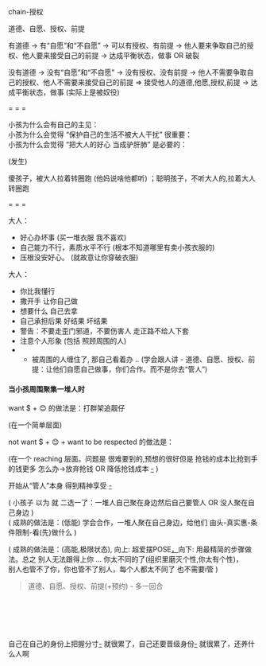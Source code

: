 
chain-授权

道德、自愿、授权、前提

有道德 -> 有“自愿”和“不自愿” -> 可以有授权、有前提 -> 他人要来争取自己的授权、他人要来接受自己的前提 -> 达成平衡状态，做事 OR 破裂

没有道德 -> 没有“自愿”和“不自愿” -> 没有授权、没有前提 -> 他人不需要争取自己的授权、他人不需要来接受自己的前提 => 接受他人的道德,他愿,授权,前提 -> 达成平衡状态，做事 (实际上是被奴役)


= = =

小孩为什么会有自己的主见：<br>
小孩为什么会觉得 “保护自己的生活不被大人干扰” 很重要：<br>
小孩为什么会觉得 “把大人的好心 当成驴肝肺” 是必要的：<br>

(发生)

傻孩子，被大人拉着转圈跑 (他妈说啥他都听) ；聪明孩子，不听大人的,拉着大人转圈跑

= = =

大人：
- 好心办坏事 (买一堆衣服 我不喜欢)
- 自己能力不行，素质水平不行 (根本不知道哪里有卖小孩衣服的)
- 压根没安好心。 (就故意让你穿破衣服)

大人：
- 你比我懂行
- 撒开手 让你自己做
- 想要什么 自己去拿
- 自己承担后果 好结果 坏结果
- 警告：不要走歪门邪道，不要伤害人 走正路不给人下套
- 注意个人形象 (包括 照顾周围的人)
- - 被周围的人缠住了, 那自己看着办 .. (学会跟人讲 - 道德、自愿、授权、前提：让他们自愿自己做事，你们合作。而不是你去“管人”)

#### 当小孩周围聚集一堆人时

want $ + 😊 的做法是：打群架追靓仔

(在一个简单层面)

not want $ + 😊 + want to be respected 的做法是：

(在一个 reaching 层面。问题是 很难要到的,预想的很好但是 抢钱的成本比抢到手的钱更多 怎么办->放弃抢钱 OR 降低抢钱成本 [-](https://github.com/7900ms/000nottheater_deserted_systemsoftware/blob/master/supplementary/term-robber/抢钱的问题.md) )

开始从“管人”本身 得到精神享受 [-](https://github.com/7900ms/000nottheater_deserted_systemlibrary/blob/master/wilder/红高粱.md)

( 小孩子 以为 就 二选一了：一堆人自己聚在身边然后自己要管人 OR 没人聚在自己身边 )<br>
( 成熟的做法是：(低能) 学会合作，一堆人聚在自己身边，给他们 由头-真实惠-条件限制-看(先)做什么 )

( 成熟的做法是：(高能,极限状态), 向上: 超爱摆POSE[，](https://github.com/7900ms/000nottheater_deserted_systemlibrary/blob/master/supplementary/tram-window.md#有“这副好身躯-赋予其意义”的)向下: 用最精简的步骤做法。总之 别人无法跟得上你 ... 你太不同的了(组织里磨灭个性,你太有个性)，<br>别人也管不了你，你也管不了别人，每个人都太不同了 也不需要i管 )


> 道德、自愿、授权、前提(+预约) - 多一回合

<br><br><br><br>

自己在自己的身份上把握分寸[-](https://github.com/7900ms/000nottheater_deserted_systemlibrary/blob/master/supplementary/week-情商即分寸-把握分寸是自己的事.md) 就很累了，自己还要晋级身份[-](https://github.com/7900ms/000nottheater_deserted_systemsoftware/blob/master/local-lightshelf/羊圈.md#你谁呀你身份不明-不可能带你玩) 就很累了，还养什么人啊

